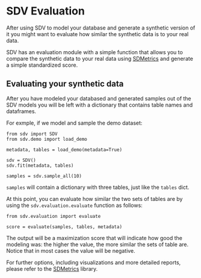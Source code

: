 # SDV Evaluation

After using SDV to model your database and generate a synthetic version of it you
might want to evaluate how similar the synthetic data is to your real data.

SDV has an evaluation module with a simple function that allows you to compare
the synthetic data to your real data using [SDMetrics](https://github.com/sdv-dev/SDMetrics) and
generate a simple standardized score.

## Evaluating your synthetic data

After you have modeled your databased and generated samples out of the SDV models
you will be left with a dictionary that contains table names and dataframes.

For exmple, if we model and sample the demo dataset:

```python3
from sdv import SDV
from sdv.demo import load_demo

metadata, tables = load_demo(metadata=True)

sdv = SDV()
sdv.fit(metadata, tables)

samples = sdv.sample_all(10)
```

`samples` will contain a dictionary with three tables, just like the `tables` dict.


At this point, you can evaluate how similar the two sets of tables are by using the
`sdv.evaluation.evaluate` function as follows:

```
from sdv.evaluation import evaluate

score = evaluate(samples, tables, metadata)
```

The output will be a maximization score that will indicate how good the modeling was:
the higher the value, the more similar the sets of table are. Notice that in most cases
the value will be negative.

For further options, including visualizations and more detailed reports, please refer to
the [SDMetrics](https://github.com/sdv-dev/SDMetrics) library.
